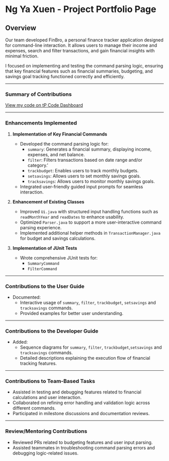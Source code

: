 # Ng Ya Xuen - Project Portfolio Page

## Overview
Our team developed FinBro, a personal finance tracker application designed for command-line interaction. It allows users to manage their income and expenses, search and filter transactions, and gain financial insights with minimal friction.

I focused on implementing and testing the command parsing logic, ensuring that key financial features such as financial summaries, budgeting, and savings goal tracking functioned correctly and efficiently.

---

### Summary of Contributions
[View my code on tP Code Dashboard](https://nus-cs2113-ay2425s2.github.io/tp-dashboard/?search=laitcanard05&breakdown=true)

---

### Enhancements Implemented

1. **Implementation of Key Financial Commands**
    * Developed the command parsing logic for:
        * `summary`: Generates a financial summary, displaying income, expenses, and net balance.
        * `filter`: Filters transactions based on date range and/or category.'
        * `trackbudget`: Enables users to track monthly budgets.
        * `setsavings`: Allows users to set monthly savings goals.
        * `tracksavings`: Allows users to monitor monthly savings goals.
    * Integrated user-friendly guided input prompts for seamless interaction.

2. **Enhancement of Existing Classes**
    * Improved `Ui.java` with structured input handling functions such as `readMonthYear` and `readDates` to enhance usability.
    * Optimized `Parser.java` to support a more user-interactive command parsing experience.
    * Implemented additional helper methods in `TransactionManager.java` for budget and savings calculations.

3. **Implementation of JUnit Tests**
    * Wrote comprehensive JUnit tests for:
        * `SummaryCommand`
        * `FilterCommand`

---

### Contributions to the User Guide

- Documented:
    - Interactive usage of `summary`, `filter`, `trackbudget`, `setsavings` and `tracksavings` commands.
    - Provided examples for better user understanding.

---

### Contributions to the Developer Guide

- Added:
    - Sequence diagrams for `summary`, `filter`, `trackbudget`,`setsavings` and `tracksavings` commands.
    - Detailed descriptions explaining the execution flow of financial tracking features.

---

### Contributions to Team-Based Tasks

- Assisted in testing and debugging features related to financial calculations and user interaction.
- Collaborated on refining error handling and validation logic across different commands.
- Participated in milestone discussions and documentation reviews.

---

### Review/Mentoring Contributions

- Reviewed PRs related to budgeting features and user input parsing.
- Assisted teammates in troubleshooting command parsing errors and debugging logic-related issues.

